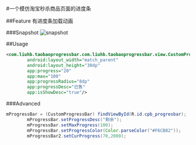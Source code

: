 #一个模仿淘宝秒杀商品页面的进度条

##Feature
有进度条加载动画

###Snapshot
![snapshot](https://github.com/liuhuibin/TaoBaoProgressBar/blob/master/.raw/snapshot2.jpg)

##Usage

```XML
<com.liuhb.taobaoprogressbar.com.liuhb.taobaoprogressbar.view.CustomProgressBar
        android:layout_width="match_parent"
        android:layout_height="30dp"
        app:progress="20"
        app:max="100"
        app:progressRadius="8dp"
        app:progressDesc="已售"
        app:isShowDesc="true"/>
```

###Advanced

```Java
mProgressBar = (CustomProgressBar) findViewById(R.id.cpb_progresbar);
        mProgressBar.setProgressDesc("剩余");
        mProgressBar.setMaxProgress(100);
        mProgressBar.setProgressColor(Color.parseColor("#F6CB82"));
        mProgressBar2.setCurProgress(70,2000);
```
